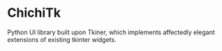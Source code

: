 # ChichiTk
Python UI library built upon Tkiner, which implements affectedly elegant extensions of existing tkinter widgets. 
